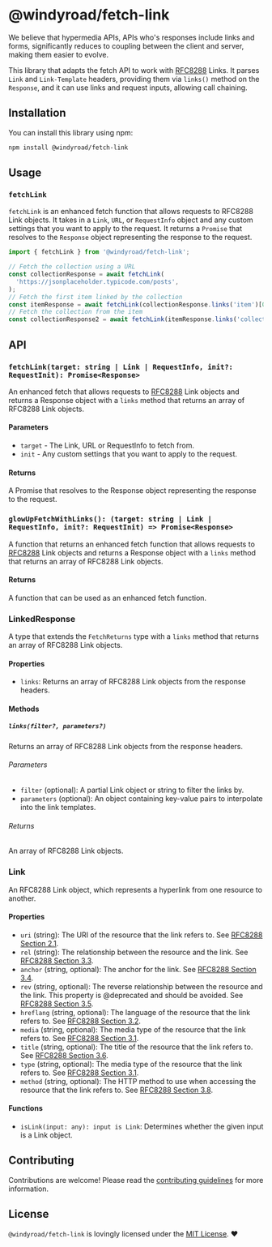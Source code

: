 # @windyroad/fetch-link

We believe that hypermedia APIs, APIs who's responses include links and forms, significantly
reduces to coupling between the client and server, making them easier to evolve.

This library that adapts the fetch API to work with
[RFC8288](https://datatracker.ietf.org/doc/html/rfc8288) Links. It parses `Link` and
`Link-Template` headers, providing them via `links()` method on the `Response`, and
it can use links and request inputs, allowing call chaining.

## Installation

You can install this library using npm:

```bash
npm install @windyroad/fetch-link
```

## Usage

### `fetchLink`

`fetchLink` is an enhanced fetch function that allows requests to RFC8288 Link objects. It
takes in a `Link`, `URL`, or `RequestInfo` object and any custom settings that you want to
apply to the request. It returns a `Promise` that resolves to the `Response` object
representing the response to the request.

```typescript
import { fetchLink } from '@windyroad/fetch-link';

// Fetch the collection using a URL
const collectionResponse = await fetchLink(
  'https://jsonplaceholder.typicode.com/posts',
);
// Fetch the first item linked by the collection
const itemResponse = await fetchLink(collectionResponse.links('item')[0]);
// Fetch the collection from the item
const collectionResponse2 = await fetchLink(itemResponse.links('collection')[0]);
```

## API

### `fetchLink(target: string | Link | RequestInfo, init?: RequestInit): Promise<Response>`

An enhanced fetch that allows requests to [RFC8288](https://datatracker.ietf.org/doc/html/rfc8288) Link objects and
 returns a Response object with a `links` method that returns an array of RFC8288 Link objects.

#### Parameters

- `target` - The Link, URL or RequestInfo to fetch from.
- `init` - Any custom settings that you want to apply to the request.

#### Returns

A Promise that resolves to the Response object representing the response to the request.

### `glowUpFetchWithLinks(): (target: string | Link | RequestInfo, init?: RequestInit) => Promise<Response>`

A function that returns an enhanced fetch function that allows requests to
[RFC8288](https://datatracker.ietf.org/doc/html/rfc8288) Link objects and returns a Response
object with a `links` method that returns an array of RFC8288 Link objects.

#### Returns

A function that can be used as an enhanced fetch function.

### LinkedResponse

A type that extends the `FetchReturns` type with a `links` method that returns an array of RFC8288 Link objects.

#### Properties

- `links`: Returns an array of RFC8288 Link objects from the response headers.

#### Methods

##### `links(filter?, parameters?)`

Returns an array of RFC8288 Link objects from the response headers.

###### Parameters

- `filter` (optional): A partial Link object or string to filter the links by.
- `parameters` (optional): An object containing key-value pairs to interpolate into the link templates.

###### Returns

An array of RFC8288 Link objects.

### Link

An RFC8288 Link object, which represents a hyperlink from one resource to another.

#### Properties

- `uri` (string): The URI of the resource that the link refers to. See [RFC8288 Section 2.1](https://tools.ietf.org/html/rfc8288#section-2.1).
- `rel` (string): The relationship between the resource and the link. See [RFC8288 Section 3.3](https://tools.ietf.org/html/rfc8288#section-3.3).
- `anchor` (string, optional): The anchor for the link. See [RFC8288 Section 3.4](https://tools.ietf.org/html/rfc8288#section-3.4).
- `rev` (string, optional): The reverse relationship between the resource and the link. This property is @deprecated
  and should be avoided. See [RFC8288 Section 3.5](https://tools.ietf.org/html/rfc8288#section-3.5).
- `hreflang` (string, optional): The language of the resource that the link refers to. See [RFC8288 Section 3.2](https://tools.ietf.org/html/rfc8288#section-3.2).
- `media` (string, optional): The media type of the resource that the link refers to. See [RFC8288 Section 3.1](https://tools.ietf.org/html/rfc8288#section-3.1).
- `title` (string, optional): The title of the resource that the link refers to. See [RFC8288 Section 3.6](https://tools.ietf.org/html/rfc8288#section-3.6).
- `type` (string, optional): The media type of the resource that the link refers to. See [RFC8288 Section 3.1](https://tools.ietf.org/html/rfc8288#section-3.1).
- `method` (string, optional): The HTTP method to use when accessing the resource that the
 link refers to. See [RFC8288 Section 3.8](https://tools.ietf.org/html/rfc8288#section-3.8).

#### Functions

- `isLink(input: any): input is Link`: Determines whether the given input is a Link object.

## Contributing

Contributions are welcome! Please read the [contributing guidelines](../../CONTRIBUTING.md) for more information.

## License

`@windyroad/fetch-link` is lovingly licensed under the [MIT License](../../LICENSE). ❤️
